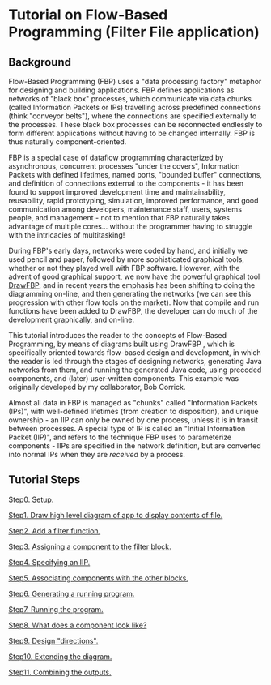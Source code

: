 # Tutorial on Flow-Based Programming (Filter File application)

## Background

Flow-Based Programming (FBP) uses a "data processing factory" metaphor for designing and building applications. FBP defines applications as networks of "black box" processes, which communicate via data chunks (called Information Packets or IPs) travelling across predefined connections (think "conveyor belts"), where the connections are specified externally to the processes. These black box processes can be reconnected endlessly to form different applications without having to be changed internally. FBP is thus naturally component-oriented.

FBP is a special case of dataflow programming characterized by asynchronous, concurrent processes "under the covers", Information Packets with defined lifetimes, named ports, "bounded buffer" connections, and definition of connections external to the components - it has been found to support improved development time and maintainability, reusability, rapid prototyping, simulation, improved performance, and good communication among developers, maintenance staff, users, systems people, and management - not to mention that FBP naturally takes advantage of multiple cores... without the programmer having to struggle with the intricacies of multitasking!

During FBP's early days, networks were coded by hand, and initially we used pencil and paper, followed by more sophisticated graphical tools, whether or not they played well with FBP software. However, with the advent of good graphical support, we now have the powerful graphical tool [DrawFBP](https://github.com/jpaulm/drawfbp), and in recent years the emphasis has been shifting to doing the diagramming on-line, and then generating the networks (we can see this progression with other flow tools on the market). Now that compile and run functions have been added to DrawFBP, the developer can do much of the development graphically, and on-line. 

This tutorial introduces the reader to the concepts of Flow-Based Programming, by means of diagrams built using DrawFBP , which is specifically oriented towards flow-based design and development, in which the reader is led through the stages of designing networks, generating Java networks from them, and running the generated Java code, using precoded components, and (later) user-written components.  This example was originally developed by my collaborator, Bob Corrick.

Almost all data in FBP is managed as "chunks" called "Information Packets (IPs)", with well-defined lifetimes (from creation to disposition), and unique ownership - an IIP can only be owned by one process, unless it is in transit between processes.  A special type of IP is called an "Initial Information Packet (IIP)", and refers to the technique FBP uses to parameterize components - IIPs are specified in the network definition, but are converted into normal IPs when they are *received* by a process. 

## Tutorial Steps

[Step0. Setup.](Step0/Step0.md)

[Step1. Draw high level diagram of app to display contents of file.](Step1/Step1.md)

[Step2. Add a filter function.](Step2/Step2.md)

[Step3. Assigning a component to the filter block.](Step3/Step3.md)

[Step4. Specifying an IIP.](Step4/Step4.md)

[Step5. Associating components with the other blocks.](Step5/Step5.md)

[Step6. Generating a running program.](Step6/Step6.md)

[Step7. Running the program.](Step7/Step7.md)

[Step8. What does a component look like?](Step8/Step8.md)

[Step9. Design "directions".](Step9/Step9.md)

[Step10. Extending the diagram.](Step10/Step10.md)

[Step11. Combining the outputs.](Step11/Step11.md)





